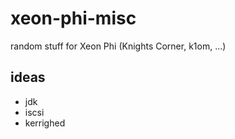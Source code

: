 # xeon-phi-misc
random stuff for Xeon Phi (Knights Corner, k1om, ...)

## ideas
- jdk
- iscsi
- kerrighed
